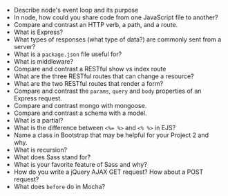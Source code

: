 * Describe node's event loop and its purpose
* In node, how could you share code from one JavaScript file to another?
* Compare and contrast an HTTP verb, a path, and a route.
* What is Express?
* What types of responses (what type of data?) are commonly sent from a server?
* What is a `package.json` file useful for?
* What is middleware?
* Compare and contrast a RESTful show vs index route
* What are the three RESTful routes that can change a resource?
* What are the two RESTful routes that render a form?
* Compare and contrast the `params`, `query` and `body` properties of an Express request.
* Compare and contrast mongo with mongoose.
* Compare and contrast a schema with a model.
* What is a partial?
* What is the difference between `<%= %>` and `<% %>` in EJS?
* Name a class in Bootstrap that may be helpful for your Project 2 and why.
* What is recursion?
* What does Sass stand for?
* What is your favorite feature of Sass and why?
* How do you write a jQuery AJAX GET request?  How about a POST request?
* What does `before` do in Mocha?
